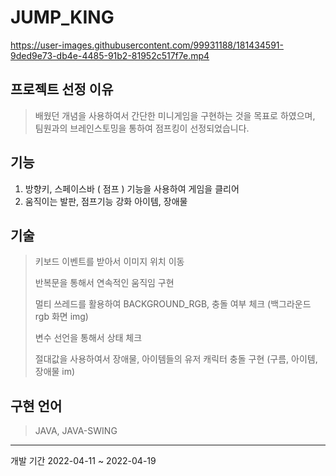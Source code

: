 # JUMP_KING


https://user-images.githubusercontent.com/99931188/181434591-9ded9e73-db4e-4485-91b2-81952c517f7e.mp4




## 프로젝트 선정 이유
> 배웠던 개념을 사용하여서 간단한 미니게임을 구현하는 것을 목표로 하였으며, 팀원과의 브레인스토밍을 통하여 점프킹이 선정되었습니다.


## 기능
1. 방향키, 스페이스바 ( 점프 ) 기능을 사용하여 게임을 클리어
2. 움직이는 발판, 점프기능 강화 아이템, 장애물

## 기술
> 키보드 이벤트를 받아서 이미지 위치 이동
>
> 반복문을 통해서 연속적인 움직임 구현
>
> 멀티 쓰레드를 활용하여 BACKGROUND_RGB, 충돌 여부 체크
(백그라운드 rgb 화면 img)
>
> 변수 선언을 통해서 상태 체크
>
> 절대값을 사용하여서 장애물, 아이템들의 유저 캐릭터 충돌 구현
(구름, 아이템, 장애물 im)


## 구현 언어
> JAVA, JAVA-SWING
---------
개발 기간
2022-04-11 ~ 2022-04-19
